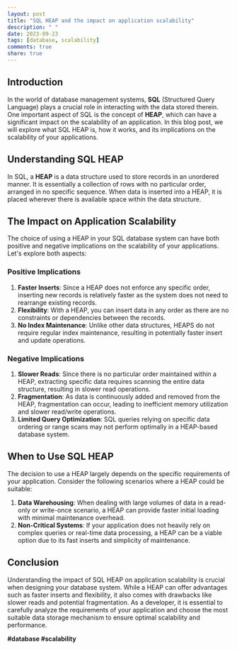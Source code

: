 ```yaml
---
layout: post
title: "SQL HEAP and the impact on application scalability"
description: " "
date: 2023-09-23
tags: [database, scalability]
comments: true
share: true
---
```


## Introduction
In the world of database management systems, **SQL** (Structured Query Language) plays a crucial role in interacting with the data stored therein. One important aspect of SQL is the concept of **HEAP**, which can have a significant impact on the scalability of an application. In this blog post, we will explore what SQL HEAP is, how it works, and its implications on the scalability of your applications.

## Understanding SQL HEAP
In SQL, a **HEAP** is a data structure used to store records in an unordered manner. It is essentially a collection of rows with no particular order, arranged in no specific sequence. When data is inserted into a HEAP, it is placed wherever there is available space within the data structure.

## The Impact on Application Scalability
The choice of using a HEAP in your SQL database system can have both positive and negative implications on the scalability of your applications. Let's explore both aspects:

### Positive Implications
1. **Faster Inserts**: Since a HEAP does not enforce any specific order, inserting new records is relatively faster as the system does not need to rearrange existing records.
2. **Flexibility**: With a HEAP, you can insert data in any order as there are no constraints or dependencies between the records.
3. **No Index Maintenance**: Unlike other data structures, HEAPS do not require regular index maintenance, resulting in potentially faster insert and update operations.

### Negative Implications
1. **Slower Reads**: Since there is no particular order maintained within a HEAP, extracting specific data requires scanning the entire data structure, resulting in slower read operations.
2. **Fragmentation**: As data is continuously added and removed from the HEAP, fragmentation can occur, leading to inefficient memory utilization and slower read/write operations.
3. **Limited Query Optimization**: SQL queries relying on specific data ordering or range scans may not perform optimally in a HEAP-based database system.

## When to Use SQL HEAP
The decision to use a HEAP largely depends on the specific requirements of your application. Consider the following scenarios where a HEAP could be suitable:

1. **Data Warehousing**: When dealing with large volumes of data in a read-only or write-once scenario, a HEAP can provide faster initial loading with minimal maintenance overhead.
2. **Non-Critical Systems**: If your application does not heavily rely on complex queries or real-time data processing, a HEAP can be a viable option due to its fast inserts and simplicity of maintenance.

## Conclusion
Understanding the impact of SQL HEAP on application scalability is crucial when designing your database system. While a HEAP can offer advantages such as faster inserts and flexibility, it also comes with drawbacks like slower reads and potential fragmentation. As a developer, it is essential to carefully analyze the requirements of your application and choose the most suitable data storage mechanism to ensure optimal scalability and performance.

**#database #scalability**